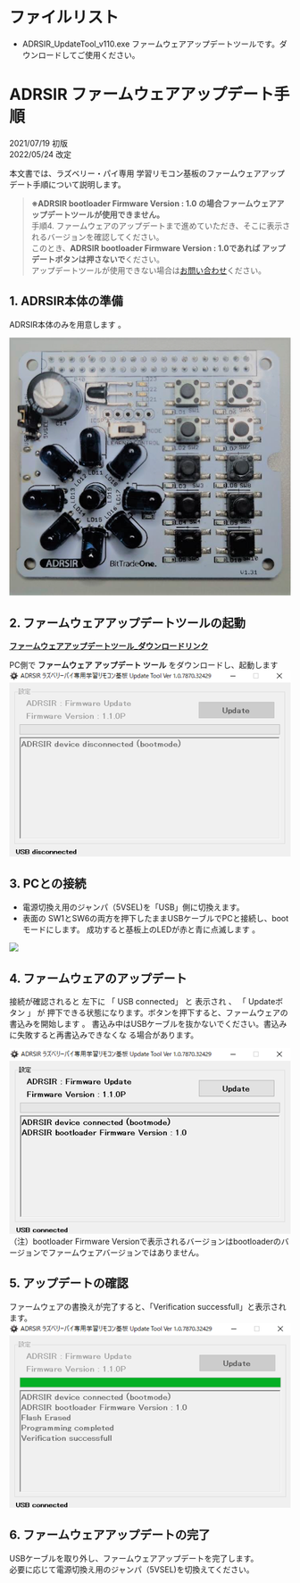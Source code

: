 # ファイルリスト

 - ADRSIR_UpdateTool_v110.exe
 ファームウェアアップデートツールです。ダウンロードしてご使用ください。


# ADRSIR ファームウェアアップデート手順
2021/07/19 初版  
2022/05/24 改定  

本文書では、ラズベリー・パイ専用 学習リモコン基板のファームウェアアップデート手順について説明します。  

> **※ADRSIR bootloader Firmware Version : 1.0 の場合ファームウェアアップデートツールが使用できません。**  
> 手順4. ファームウェアのアップデートまで進めていただき、そこに表示されるバージョンを確認してください。  
> このとき、**ADRSIR bootloader Firmware Version : 1.0であれば アップデートボタンは押さないで**ください。  
> アップデートツールが使用できない場合は[お問い合わせ](https://bit-trade-one.co.jp/contactus/)ください。

## 1. ADRSIR本体の準備
ADRSIR本体のみを用意します 。

![](./img/ADRSIR-FWupdate-manual2022-05-24-10-33-13.png)

## 2. ファームウェアアップデートツールの起動
 
 [__ファームウェアアップデートツール_ダウンロードリンク__](ADRSIR_UpdateTool_v110.exe)  
 
PC側で __ファームウェア アップデート ツール__ をダウンロードし、起動します
![](./img/ADRSIR-FWupdate-manual2022-05-24-10-37-23.png)

## 3. PCとの接続
 - 電源切換え用のジャンパ（5VSEL)を「USB」側に切換えます。
 - 表面の SW1とSW6の両方を押下したままUSBケーブルでPCと接続し、bootモードにします。
成功すると基板上のLEDが赤と青に点滅します 。

![](./img/ADRSIR-FWupdate-manual2022-05-24-11-34-10.png)

## 4. ファームウェアのアップデート
接続が確認されると 左下に 「 USB connected」 と 表示され 、 「 Updateボタン 」 が 押下できる状態になります。ボタンを押下すると、ファームウェアの書込みを開始します 。 書込み中はUSBケーブルを抜かないでください。書込みに失敗すると再書込みできなくな
る場合があります。  

![](./img/ADRSIR-FWupdate-manual2022-05-24-11-35-25.png)  
（注）bootloader Firmware Versionで表示されるバージョンはbootloaderのバージョンでファームウェアバージョンではありません。

## 5. アップデートの確認
ファームウェアの書換えが完了すると、「Verification successfull」と表示されます。
![](./img/ADRSIR-FWupdate-manual2022-05-24-11-38-41.png)


## 6. ファームウェアアップデートの完了
USBケーブルを取り外し、ファームウェアアップデートを完了します。  
必要に応じて電源切換え用のジャンパ（5VSEL)を切換えてください。
